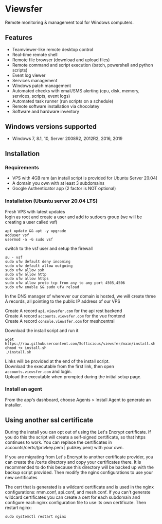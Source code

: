 # Viewsfer

Remote monitoring & management tool for Windows computers.

## Features

- Teamviewer-like remote desktop control
- Real-time remote shell
- Remote file browser (download and upload files)
- Remote command and script execution (batch, powershell and python scripts)
- Event log viewer
- Services management
- Windows patch management
- Automated checks with email/SMS alerting (cpu, disk, memory, services, scripts, event logs)
- Automated task runner (run scripts on a schedule)
- Remote software installation via chocolatey
- Software and hardware inventory

## Windows versions supported

- Windows 7, 8.1, 10, Server 2008R2, 2012R2, 2016, 2019

## Installation

### Requirements
- VPS with 4GB ram (an install script is provided for Ubuntu Server 20.04)
- A domain you own with at least 3 subdomains
- Google Authenticator app (2 factor is NOT optional)

### Installation (Ubuntu server 20.04 LTS)

Fresh VPS with latest updates\
login as root and create a user and add to sudoers group (we will be creating a user called vsf)
```
apt update && apt -y upgrade
adduser vsf
usermod -a -G sudo vsf
```

switch to the vsf user and setup the firewall
```
su - vsf
sudo ufw default deny incoming
sudo ufw default allow outgoing
sudo ufw allow ssh
sudo ufw allow http
sudo ufw allow https
sudo ufw allow proto tcp from any to any port 4505,4506
sudo ufw enable && sudo ufw reload
```


In the DNS manager of wherever our domain is hosted, we will create three A records, all pointing to the public IP address of our VPS

Create A record ```api.viewsfer.com``` for the api rest backend\
Create A record ```accounts.viewsfer.com``` for the vue frontend\
Create A record ```console.viewsfer.com``` for meshcentral

Download the install script and run it

```
wget https://raw.githubusercontent.com/Softicious/viewsfer/main/install.sh
chmod +x install.sh
./install.sh
```

 Links will be provided at the end of the install script.\
 Download the executable from the first link, then open ```accounts.viewsfer.com``` and login.\
 Upload the executable when prompted during the initial setup page.


### Install an agent
From the app's dashboard, choose Agents > Install Agent to generate an installer.


## Using another ssl certificate
During the install you can opt out of using the Let's Encrypt certificate. If you do this the script will create a self-signed certificate, so that https continues to work. You can replace the certificates in accounts/certs/(privkey.pem | pubkey.pem) with your own. 

If you are migrating from Let's Encrypt to another certificate provider, you can create the /certs directory and copy your certificates there. It is recommended to do this because this directory will be backed up with the backup script provided. Then modify the nginx configurations to use your new certificates

The cert that is generated is a wildcard certificate and is used in the nginx configurations: rmm.conf, api.conf, and mesh.conf. If you can't generate wildcard certificates you can create a cert for each subdomain and configure each nginx configuration file to use its own certificate. Then restart nginx:

```
sudo systemctl restart nginx
```